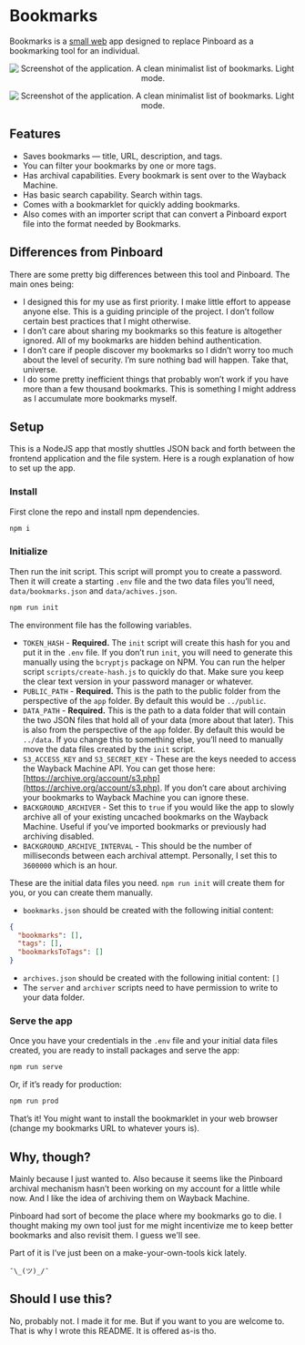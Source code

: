 # Bookmarks

Bookmarks is a [small web](https://benhoyt.com/writings/the-small-web-is-beautiful/) app designed to replace Pinboard as a bookmarking tool for an individual.

<p align="center">
<img alt="Screenshot of the application. A clean minimalist list of bookmarks. Light mode." src="https://i.postimg.cc/NjHytbXq/bookmarks-light.png" />
</p>

<p align="center">
<img alt="Screenshot of the application. A clean minimalist list of bookmarks. Light mode." src="https://i.postimg.cc/YqV4TThz/bookmarks-dark.png" />
</p>

## Features

- Saves bookmarks — title, URL, description, and tags.
- You can filter your bookmarks by one or more tags.
- Has archival capabilities. Every bookmark is sent over to the Wayback Machine.
- Has basic search capability. Search within tags.
- Comes with a bookmarklet for quickly adding bookmarks.
- Also comes with an importer script that can convert a Pinboard export file into the format needed by Bookmarks.

## Differences from Pinboard

There are some pretty big differences between this tool and Pinboard. The main ones being:

- I designed this for my use as first priority. I make little effort to appease anyone else. This is a guiding principle of the project. I don’t follow certain best practices that I might otherwise.
- I don’t care about sharing my bookmarks so this feature is altogether ignored. All of my bookmarks are hidden behind authentication.
- I don’t care if people discover my bookmarks so I didn’t worry too much about the level of security. I’m sure nothing bad will happen. Take that, universe.
- I do some pretty inefficient things that probably won’t work if you have more than a few thousand bookmarks. This is something I might address as I accumulate more bookmarks myself.

## Setup

This is a NodeJS app that mostly shuttles JSON back and forth between the frontend application and the file system. Here is a rough explanation of how to set up the app.

### Install

First clone the repo and install npm dependencies.

```bash
npm i
```

### Initialize

Then run the init script. This script will prompt you to create a password. Then it will create a starting `.env` file and the two data files you’ll need, `data/bookmarks.json` and `data/achives.json`.

```bash
npm run init
```

The environment file has the following variables.

- `TOKEN_HASH` - **Required.** The `init` script will create this hash for you and put it in the `.env` file. If you don’t run `init`, you will need to generate this manually using the `bcryptjs` package on NPM. You can run the helper script `scripts/create-hash.js` to quickly do that. Make sure you keep the clear text version in your password manager or whatever. 
- `PUBLIC_PATH` - **Required.** This is the path to the public folder from the perspective of the `app` folder. By default this would be `../public`.
- `DATA_PATH` - **Required.** This is the path to a data folder that will contain the two JSON files that hold all of your data (more about that later). This is also from the perspective of the `app` folder. By default this would be `../data`. If you change this to something else, you’ll need to manually move the data files created by the `init` script.
- `S3_ACCESS_KEY` and `S3_SECRET_KEY` - These are the keys needed to access the Wayback Machine API. You can get those here: [https://archive.org/account/s3.php](https://archive.org/account/s3.php). If you don’t care about archiving your bookmarks to Wayback Machine you can ignore these.
- `BACKGROUND_ARCHIVER` - Set this to `true` if you would like the app to slowly archive all of your existing uncached bookmarks on the Wayback Machine. Useful if you’ve imported bookmarks or previously had archiving disabled.
- `BACKGROUND_ARCHIVE_INTERVAL` - This should be the number of milliseconds between each archival attempt. Personally, I set this to `3600000` which is an hour.

These are the initial data files you need. `npm run init` will create them for you, or you can create them manually.

- `bookmarks.json` should be created with the following initial content:

```json
{
  "bookmarks": [],
  "tags": [],
  "bookmarksToTags": []
}
```

- `archives.json` should be created with the following initial content: `[]`
- The `server` and `archiver` scripts need to have permission to write to your data folder.

### Serve the app

Once you have your credentials in the `.env` file and your initial data files created, you are ready to install packages and serve the app:

```bash
npm run serve
```

Or, if it’s ready for production:

```bash
npm run prod
```

That’s it! You might want to install the bookmarklet in your web browser (change my bookmarks URL to whatever yours is).

## Why, though?

Mainly because I just wanted to. Also because it seems like the Pinboard archival mechanism hasn’t been working on my account for a little while now. And I like the idea of archiving them on Wayback Machine.

Pinboard had sort of become the place where my bookmarks go to die. I thought making my own tool just for me might incentivize me to keep better bookmarks and also revisit them. I guess we'll see.

Part of it is I’ve just been on a make-your-own-tools kick lately.

`¯\_(ツ)_/¯`

## Should I use this?

No, probably not. I made it for me. But if you want to you are welcome to. That is why I wrote this README. It is offered as-is tho.
